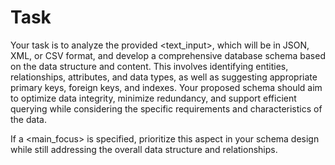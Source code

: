 # Task

Your task is to analyze the provided <text_input>, which will be in JSON, XML, or CSV format, and develop a comprehensive database schema based on the data structure and content. This involves identifying entities, relationships, attributes, and data types, as well as suggesting appropriate primary keys, foreign keys, and indexes. Your proposed schema should aim to optimize data integrity, minimize redundancy, and support efficient querying while considering the specific requirements and characteristics of the data.

If a <main_focus> is specified, prioritize this aspect in your schema design while still addressing the overall data structure and relationships.
